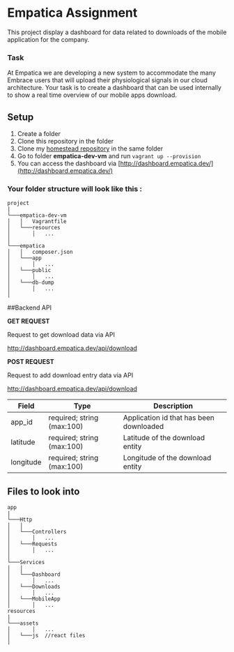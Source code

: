 # Empatica Assignment

This project display a dashboard for data related to downloads
of the mobile application for the company.

### Task

At Empatica we are developing a new system to accommodate the many Embrace users that
will upload their physiological signals in our cloud architecture. 
Your task is to create a dashboard that can be used internally to show a real time overview of our mobile apps download.

## Setup

1. Create a folder
2. Clone this repository in the folder
3. Clone my [homestead repository](https://github.com/mubasharkk/empatica-dev-vm) in the same folder
4. Go to folder **empatica-dev-vm** and run `vagrant up --provision`             
5. You can access the dashboard via [http://dashboard.empatica.dev/](http://dashboard.empatica.dev/)

### Your folder structure will look like this :
```
project
|
└───empatica-dev-vm
│   │   Vagrantfile
│   └───resources
│       │   ...
│ 
└───empatica
│   │   composer.json
│   └───app
│       │   ...
│   └───public
│       │   ...
│   └───db-dump
│       │   ...
│   
```


##Backend API


**GET REQUEST**

Request to get download data via API

http://dashboard.empatica.dev/api/download

**POST REQUEST**

Request to add download entry data via API

http://dashboard.empatica.dev/api/download

|Field|Type|Description|
| ----- |-----| ----- |
|app_id| required; string (max:100)|Application id that has been downloaded|
|latitude| required; string (max:100)|Latitude of the download entity|
|longitude| required; string (max:100)|Longitude of the download entity|


## Files to look into

```
app
|
└───Http
│   │   
│   └───Controllers
│       │   ...
│   └───Requests
│       │   ...
│ 
└───Services
│   │   
│   └───Dashboard
│       │   ...
│   └───Downloads
│       │   ...
│   └───MobileApp
│       │   ...
resources
|
└───assets
│       │   ...
│   └───js  //react files
│    
```